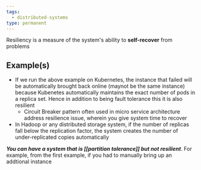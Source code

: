 ```yaml
---
tags:
  - distributed-systems
type: permanent
---
```

Resiliency is a measure of the system's ability to **self-recover** from problems

## Example(s)


- If we run the above example on Kubernetes, the instance that failed will be automatically brought back online (maynot be the same instance) because Kubenetes automatically maintains the exact number of pods in a replica set. Hence in addition to being fault tolerance this it is also resilient
    - Circuit Breaker pattern often used in micro service architecture address resilience issue, wherein you give system time to recover
- In Hadoop or any distributed storage system, if the number of replicas fall below the replication factor, the system creates the number of under-replicated copies automatically

_**You can have a system that is [[partition tolerance]] but not resilient**_. For example, from the first example, if you had to manually bring up an addtional instance
